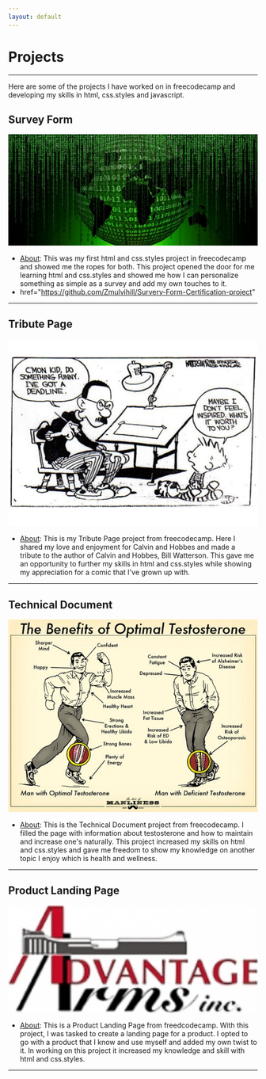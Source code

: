 ```yaml
---
layout: default
---
```

# Projects
* * *

Here are some of the projects I have worked on in freecodecamp and developing my skills in html, css.styles and javascript.

## Survey Form
<p align="center">
    <img
        alt="Survey Form"
        src="./Images/matrix.jpg"
        width="600"
    />
</p>

* <u>About</u>: This was my first html and css.styles project in freecodecamp and showed me the ropes for both. This project opened the door for me learning html and css.styles and showed me how I can personalize something as simple as a survey and add my own touches to it.
*  href="https://github.com/Zmulvihill/Survery-Form-Certification-project"

* * *

## Tribute Page
<p align="center">
    <img
        alt="Tribute Page"
        src="./Images/bill-watterson-cartoon.jpeg"
        href="https://github.com/Zmulvihill/Tribute-Page-Certification-Project"
        width="600"
    />
</p>

* <u>About</u>: This is my Tribute Page project from freecodecamp. Here I shared my love and enjoyment for Calvin and Hobbes and made a tribute to the author of Calvin and Hobbes, Bill Watterson. This gave me an opportunity to further my skills in html and css.styles while showing my appreciation for a comic that I've grown up with.

* * *

## Technical Document
<p align="center">
        <img
            alt="Technical Document"
            src="./Images/Testosterone-1.jpg"
            href="https://github.com/Zmulvihill/Technical-Document-Certification-Project"
            width="800"
        />
    </a>
</p>

* <u>About</u>: This is the Technical Document project from freecodecamp. I filled the page with information about testosterone and how to maintain and increase one's naturally. This project increased my skills on html and css.styles and gave me freedom to show my knowledge on another topic I enjoy which is health and wellness.

* * *

## Product Landing Page

<p align="center">
    <img
        alt="Product Landing Page"
        src="./Images/AdArmsLogo.jpg"
        href="https://github.com/Zmulvihill/Product-landing-page-certification-project"
        width="800"
    />
</p>

* <u>About</u>: This is a Product Landing Page from freedcodecamp. With this project, I was tasked to create a landing page for a product. I opted to go with a product that I know and use myself and added my own twist to it. In working on this project it increased my knowledge and skill with html and css.styles.

* * *